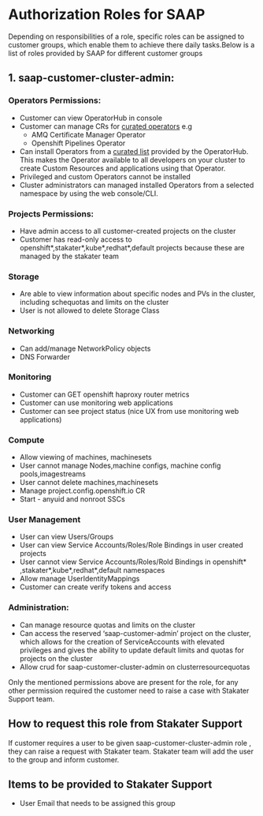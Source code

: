 # Authorization Roles for SAAP

Depending on responsibilities of a role, specific roles can be assigned to customer groups, which enable them to achieve there daily tasks.Below is a list of roles provided by SAAP for different customer groups

## 1. saap-customer-cluster-admin:
###  Operators Permissions:
- Customer can view OperatorHub in console
- Customer can manage CRs for [curated operators](https://docs.cloud.stakater.com/content/sre/authentication-authorization/curated-list-operators.html) e.g
  - AMQ Certificate Manager Operator
  - Openshift Pipelines Operator
- Can install Operators from a [curated list](https://docs.cloud.stakater.com/content/sre/authentication-authorization/curated-list-operators.html) provided by the OperatorHub. This makes the Operator available to all developers on your cluster to create Custom Resources and applications using that Operator.
- Privileged and custom Operators cannot be installed
- Cluster administrators can managed installed Operators from a selected namespace by using the web console/CLI.
###  Projects Permissions:
- Have admin access to all customer-created projects on the cluster
- Customer has read-only access to openshift*,stakater*,kube*,redhat*,default projects because these are managed by the stakater team
### Storage
- Are able to view information about specific nodes and PVs in the cluster, including schequotas and limits on the cluster
- User is not allowed to delete Storage Class
### Networking
- Can add/manage NetworkPolicy objects
- DNS Forwarder
### Monitoring
- Customer can GET openshift haproxy router metrics
- Customer can use monitoring web applications
- Customer can see project status (nice UX from use monitoring web applications)
### Compute
- Allow viewing of machines, machinesets
- User cannot manage Nodes,machine configs, machine config pools,imagestreams
- User cannot delete machines,machinesets
- Manage project.config.openshift.io CR
- Start - anyuid and nonroot SSCs
###  User Management
- User can view Users/Groups
- User can view Service Accounts/Roles/Role Bindings in user created projects
- User cannot view Service Accounts/Roles/Rold Bindings in openshift* ,stakater*,kube*,redhat*,default namespaces
- Allow manage UserIdentityMappings
- Customer can create verify tokens and access
### Administration:
- Can manage resource quotas and limits on the cluster
- Can access the reserved ‘saap-customer-admin’ project on the cluster, which allows for the creation of ServiceAccounts with elevated privileges and gives the ability to update default limits and quotas for projects on the cluster
- Allow crud for saap-customer-cluster-admin on clusterresourcequotas

Only the mentioned permissions above are present for the role, for any other permission required the customer need to raise a case with Stakater Support team.

## How to request this role from Stakater Support
If customer requires a user to be given saap-customer-cluster-admin role , they can raise a request with Stakater team. Stakater team will add the user to the group and inform customer.
## Items to be provided to Stakater Support
- User Email that needs to be assigned this group